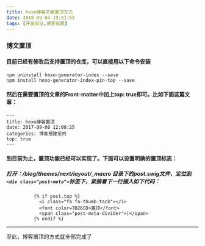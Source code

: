 ```yaml
---
title: hexo博客文章置顶方式
date: 2018-09-04 19:51:53
tags: [开发日记,博客设置]
---
```


### 博文置顶
#### 目前已经有修改后支持置顶的仓库，可以直接用以下命令安装
```
npm uninstall hexo-generator-index --save
npm install hexo-generator-index-pin-top --save
```
<!--more-->
#### 然后在需要置顶的文章的Front-matter中加上top: true即可。比如下面这篇文章：
```
---
title: hexo博客置顶
date: 2017-09-08 12:00:25
categories: 博客搭建系列
top: true
---
```
#### 到目前为止，置顶功能已经可以实现了。下面可以设置明确的置顶标志：
##### 打开：/blog/themes/next/layout/_macro 目录下的post.swig文件，定位到`<div class="post-meta">`标签下，紧接着下一行插入如下代码：
```
          {% if post.top %}
            <i class="fa fa-thumb-tack"></i>
            <font color=7D26CD>置顶</font>
            <span class="post-meta-divider">|</span>
          {% endif %}
```
---
至此，博客置顶的方式就全部完成了
